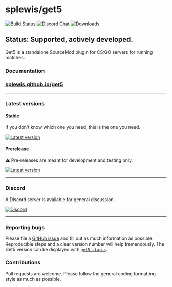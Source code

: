# splewis/get5

[![Build Status](https://github.com/splewis/get5/actions/workflows/build.yml/badge.svg)](https://github.com/splewis/get5/actions/workflows/build.yml)
[![Discord Chat](https://img.shields.io/discord/926309849673895966?label=Discord)](https://discord.gg/zmqEa4keCk)
[![Downloads](https://img.shields.io/github/downloads/splewis/get5/total?label=Downloads)](https://github.com/splewis/get5/releases/latest)

## Status: Supported, actively developed.

Get5 is a standalone SourceMod plugin for CS:GO servers for running matches.

### Documentation

### [splewis.github.io/get5](https://splewis.github.io/get5)

---

### Latest versions

#### Stable
If you don't know which one you need, this is the one you need.

[![Latest version](https://img.shields.io/github/v/release/splewis/get5?label=Latest)](https://github.com/splewis/get5/releases/latest)

#### Prerelease
:warning: Pre-releases are meant for development and testing only.

[![Latest version](https://img.shields.io/github/v/release/splewis/get5?include_prereleases&label=Latest)](https://github.com/splewis/get5/releases)

---

### Discord

A Discord server is available for general discussion.

[![Discord](https://dcbadge.vercel.app/api/server/zmqEa4keCk?style=flat)](https://discord.gg/zmqEa4keCk)

---

### Reporting bugs

Please file a [GitHub issue](https://github.com/splewis/get5/issues) and fill out as much information as possible.
Reproducible steps and a clear version number will help tremendously. The Get5 version can be displayed
with [`get5_status`](https://splewis.github.io/get5/latest/commands/#get5_status).

### Contributions

Pull requests are welcome. Please follow the general coding formatting style as much as possible.
